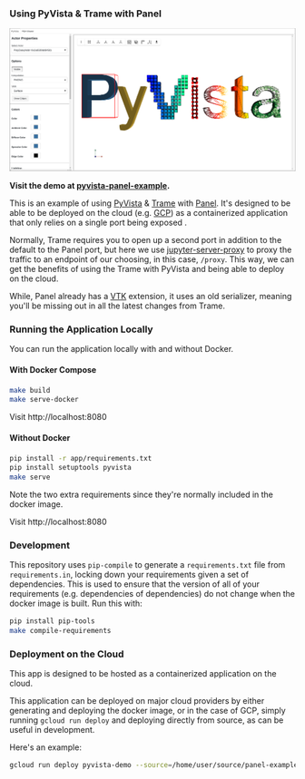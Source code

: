 ### Using PyVista & Trame with Panel

[![App Screenshot](./app-sc.png)](https://panel-example-production.up.railway.app/)

**Visit the demo at [pyvista-panel-example](https://panel-example-production.up.railway.app/).**

This is an example of using [PyVista](https://docs.pyvista.org/) & [Trame](https://kitware.github.io/trame/) with [Panel](https://panel.holoviz.org/). It's designed to be able to be deployed on the cloud (e.g. [GCP](https://cloud.google.com/)) as a containerized application that only relies on a single port being exposed .

Normally, Trame requires you to open up a second port in addition to the default to the Panel port, but here we use [jupyter-server-proxy](https://github.com/jupyterhub/jupyter-server-proxy) to proxy the traffic to an endpoint of our choosing, in this case, `/proxy`. This way, we can get the benefits of using the Trame with PyVista and being able to deploy on the cloud.

While, Panel already has a [VTK](https://panel.holoviz.org/reference/panes/VTK.html) extension, it uses an old serializer, meaning you'll be missing out in all the latest changes from Trame.

### Running the Application Locally

You can run the application locally with and without Docker.

#### With Docker Compose

```bash
make build
make serve-docker
```

Visit http://localhost:8080


#### Without Docker

```bash
pip install -r app/requirements.txt
pip install setuptools pyvista
make serve
```

Note the two extra requirements since they're normally included in the docker image.

Visit http://localhost:8080

### Development

This repository uses `pip-compile` to generate a `requirements.txt` file from
`requirements.in`, locking down your requirements given a set of
dependencies. This is used to ensure that the version of all of your
requirements (e.g. dependencies of dependencies) do not change when the docker
image is built. Run this with:

```bash
pip install pip-tools
make compile-requirements
```

### Deployment on the Cloud

This app is designed to be hosted as a containerized application on the cloud.

This application can be deployed on major cloud providers by either generating
and deploying the docker image, or in the case of GCP, simply running `gcloud
run deploy` and deploying directly from source, as can be useful in
development.

Here's an example:

```bash
gcloud run deploy pyvista-demo --source=/home/user/source/panel-example --region=us-central1 --project=reliable-house-439292-m4
```

